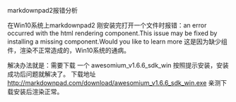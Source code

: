 markdownpad2报错分析


在Win10系统上markdownpad2 刚安装完打开一个文件时报错：an error occurred with the html rendering component.This issue may be fixed by installing a missing component.Would you like to learn more
这是因为缺少组件，渲染不正常造成的，Win10系统的通病。

解决办法就是：需要下载 一个  awesomium_v1.6.6_sdk_win 按照提示安装，安装成功后问题就解决了。
下载地址 http://markdownpad.com/download/awesomium_v1.6.6_sdk_win.exe
亲测下载安装后渲染正常。